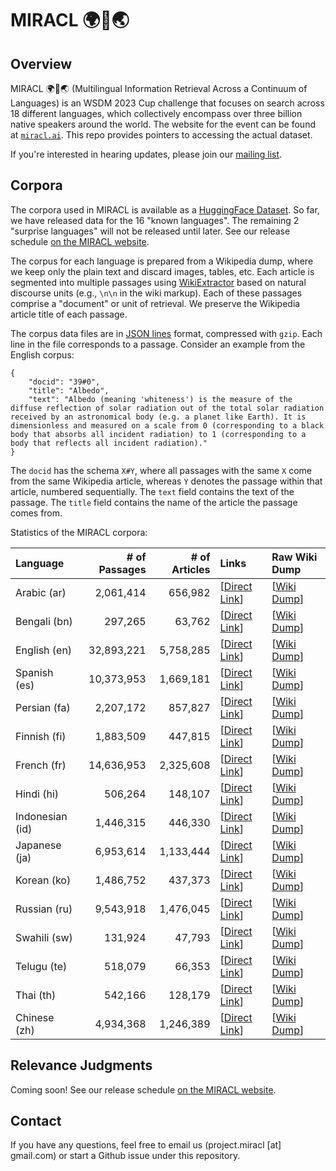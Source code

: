 # MIRACL 🌍🙌🌏

## Overview

MIRACL 🌍🙌🌏 (Multilingual Information Retrieval Across a Continuum of Languages) is an WSDM 2023 Cup challenge that focuses on search across 18 different languages, which collectively encompass over three billion native speakers around the world.
The website for the event can be found at [`miracl.ai`](http://miracl.ai).
This repo provides pointers to accessing the actual dataset.

If you're interested in hearing updates, please join our [mailing list](https://forms.gle/aCbjRQ9CPeXViWcaA).

## Corpora

The corpora used in MIRACL is available as a [HuggingFace Dataset](https://huggingface.co/datasets/miracl/miracl-corpus).
So far, we have released data for the 16 "known languages".
The remaining 2 "surprise languages" will not be released until later.
See our release schedule [on the MIRACL website](http://miracl.ai).

The corpus for each language is prepared from a Wikipedia dump, where we keep only the plain text and discard images, tables, etc.
Each article is segmented into multiple passages using [WikiExtractor](https://github.com/attardi/wikiextractor) based on natural discourse units (e.g., `\n\n` in the wiki markup).
Each of these passages comprise a "document" or unit of retrieval.
We preserve the Wikipedia article title of each passage.

The corpus data files are in [JSON lines](https://jsonlines.org/) format, compressed with `gzip`.
Each line in the file corresponds to a passage.
Consider an example from the English corpus:

```
{
    "docid": "39#0",
    "title": "Albedo", 
    "text": "Albedo (meaning 'whiteness') is the measure of the diffuse reflection of solar radiation out of the total solar radiation received by an astronomical body (e.g. a planet like Earth). It is dimensionless and measured on a scale from 0 (corresponding to a black body that absorbs all incident radiation) to 1 (corresponding to a body that reflects all incident radiation)."
}
```

The `docid` has the schema `X#Y`, where all passages with the same `X` come from the same Wikipedia article, whereas `Y` denotes the passage within that article, numbered sequentially.
The `text` field contains the text of the passage.
The `title` field contains the name of the article the passage comes from.

Statistics of the MIRACL corpora:

| Language        | # of Passages | # of Articles | Links | Raw Wiki Dump |
|:----------------|--------------:|--------------:|:------|:------|
| Arabic (ar)     |     2,061,414 |       656,982 | [[Direct Link](https://huggingface.co/datasets/miracl/miracl-corpus/tree/main/miracl-corpus-v1.0-ar)] | [[Wiki Dump](https://archive.org/download/arwiki-20190201/arwiki-20190201-pages-articles-multistream.xml.bz2)]
| Bengali (bn)    |       297,265 |        63,762 | [[Direct Link](https://huggingface.co/datasets/miracl/miracl-corpus/tree/main/miracl-corpus-v1.0-bn)] | [[Wiki Dump](https://archive.org/download/bnwiki-20190201/bnwiki-20190201-pages-articles-multistream.xml.bz2)]
| English (en)    |    32,893,221 |     5,758,285 | [[Direct Link](https://huggingface.co/datasets/miracl/miracl-corpus/tree/main/miracl-corpus-v1.0-en)] | [[Wiki Dump](https://archive.org/download/enwiki-20190201/enwiki-20190201-pages-articles-multistream.xml.bz2)]
| Spanish (es)    |    10,373,953 |     1,669,181 | [[Direct Link](https://huggingface.co/datasets/miracl/miracl-corpus/tree/main/miracl-corpus-v1.0-es)] | [[Wiki Dump](https://archive.org/download/eswiki-20220301/eswiki-20220301-pages-articles-multistream.xml.bz2)]
| Persian (fa)    |     2,207,172 |       857,827 | [[Direct Link](https://huggingface.co/datasets/miracl/miracl-corpus/tree/main/miracl-corpus-v1.0-fa)] | [[Wiki Dump](https://archive.org/download/fawiki-20220301/fawiki-20220301-pages-articles-multistream.xml.bz2)]
| Finnish (fi)    |     1,883,509 |       447,815 | [[Direct Link](https://huggingface.co/datasets/miracl/miracl-corpus/tree/main/miracl-corpus-v1.0-fi)] | [[Wiki Dump](https://archive.org/download/fiwiki-20190201/fiwiki-20190201-pages-articles-multistream.xml.bz2)]
| French (fr)     |    14,636,953 |     2,325,608 | [[Direct Link](https://huggingface.co/datasets/miracl/miracl-corpus/tree/main/miracl-corpus-v1.0-fr)] | [[Wiki Dump](https://archive.org/download/frwiki-20220301/frwiki-20220301-pages-articles-multistream.xml.bz2)]
| Hindi (hi)      |       506,264 |       148,107 | [[Direct Link](https://huggingface.co/datasets/miracl/miracl-corpus/tree/main/miracl-corpus-v1.0-hi)] | [[Wiki Dump](https://archive.org/download/hiwiki-20220301/hiwiki-20220301-pages-articles-multistream.xml.bz2)]
| Indonesian (id) |     1,446,315 |       446,330 | [[Direct Link](https://huggingface.co/datasets/miracl/miracl-corpus/tree/main/miracl-corpus-v1.0-id)] | [[Wiki Dump](https://archive.org/download/idwiki-20190201/idwiki-20190201-pages-articles-multistream.xml.bz2)]
| Japanese (ja)   |     6,953,614 |     1,133,444 | [[Direct Link](https://huggingface.co/datasets/miracl/miracl-corpus/tree/main/miracl-corpus-v1.0-ja)] | [[Wiki Dump](https://archive.org/download/jawiki-20190201/jawiki-20190201-pages-articles-multistream.xml.bz2)]
| Korean (ko)     |     1,486,752 |       437,373 | [[Direct Link](https://huggingface.co/datasets/miracl/miracl-corpus/tree/main/miracl-corpus-v1.0-ko)] | [[Wiki Dump](https://archive.org/download/kowiki-20190201/kowiki-20190201-pages-articles-multistream.xml.bz2)]
| Russian (ru)    |     9,543,918 |     1,476,045 | [[Direct Link](https://huggingface.co/datasets/miracl/miracl-corpus/tree/main/miracl-corpus-v1.0-ru)] | [[Wiki Dump](https://archive.org/download/ruwiki-20190201/ruwiki-20190201-pages-articles-multistream.xml.bz2)]
| Swahili (sw)    |       131,924 |        47,793 | [[Direct Link](https://huggingface.co/datasets/miracl/miracl-corpus/tree/main/miracl-corpus-v1.0-sw)] | [[Wiki Dump](https://archive.org/download/swwiki-20190201/swwiki-20190201-pages-articles-multistream.xml.bz2)]
| Telugu (te)     |       518,079 |        66,353 | [[Direct Link](https://huggingface.co/datasets/miracl/miracl-corpus/tree/main/miracl-corpus-v1.0-te)] | [[Wiki Dump](https://archive.org/download/tewiki-20190201/tewiki-20190201-pages-articles-multistream.xml.bz2)]
| Thai (th)       |       542,166 |       128,179 | [[Direct Link](https://huggingface.co/datasets/miracl/miracl-corpus/tree/main/miracl-corpus-v1.0-th)] | [[Wiki Dump](https://archive.org/download/thwiki-20190101/thwiki-20190101-pages-articles-multistream.xml.bz2)]
| Chinese (zh)    |     4,934,368 |     1,246,389 | [[Direct Link](https://huggingface.co/datasets/miracl/miracl-corpus/tree/main/miracl-corpus-v1.0-zh)] | [[Wiki Dump](https://archive.org/download/zhwiki-20220301/zhwiki-20220301-pages-articles-multistream.xml.bz2)]


## Relevance Judgments

Coming soon!
See our release schedule [on the MIRACL website](http://miracl.ai).

## Contact

If you have any questions, feel free to email us (project.miracl [at] gmail.com) or start a Github issue under this repository. 
